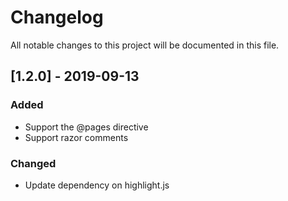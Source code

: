 ﻿# Changelog
All notable changes to this project will be documented in this file.

## [1.2.0] - 2019-09-13
### Added
- Support the @pages directive
- Support razor comments

### Changed
- Update dependency on highlight.js